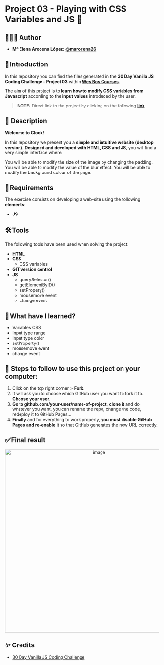 # Project 03 - Playing with CSS Variables and JS 🎨

## 👩🏻‍💻 Author 

- **Mª Elena Arocena López: [@marocena26](https://github.com/marocena26)**

## 🚀 Introduction

In this repository you can find the files generated in the **30 Day Vanilla JS Coding Challenge - Project 03** within **[Wes Bos Courses](https://courses.wesbos.com/)**.

The aim of this project is to **learn how to modify CSS variables from Javascript** according to the **input values** introduced by the user.

> **NOTE:** Direct link to the project by clicking on the following **[link](https://marocena26.github.io/JS30-challenges-clock/)**.

## 👾 Description 

**Welcome to Clock!**

In this repository we present you a **simple and intuitive website (desktop version)**. **Designed and developed with HTML, CSS and JS**, you will find a very simple interface where:

You will be able to modify the size of the image by changing the padding.
You will be able to modify the value of the blur effect.
You will be able to modify the background colour of the page.

## 📝 Requirements

The exercise consists on developing a web-site using the following **elements**:

- **JS**

## 🛠️ Tools

The following tools have been used when solving the project:

- **HTML**
- **CSS**
  - CSS variables
- **GIT version control**
- **JS**
  - querySelector()
  - getElementByID()
  - setPropery()
  - mousemove event
  - change event

## 📖 What have I learned?

- Variables CSS
- Input type range
- Input type color
- setProperty()
- mousemove event
- change event

## 💾 Steps to follow to use this project on your computer:

1. Click on the top right corner > **Fork**.
2. It will ask you to choose which GitHub user you want to fork it to. **Choose your user**.
3. **Go to github.com/your-user/name-of-project**, **clone it** and do whatever you want, you can rename the repo, change the code, redeploy it to GitHub Pages...
4. **Finally** and for everything to work properly, **you must disable GitHub Pages and re-enable** it so that GitHub generates the new URL correctly.

## ✅ Final result

<div id="header" align="center">
<img width="600" alt="image" src="https://user-images.githubusercontent.com/113302094/227717426-88eab8be-d41d-427f-9d3a-1073d7b0b120.png">
</div>

## ✨ Credits

- [30 Day Vanilla JS Coding Challenge](https://javascript30.com/)
